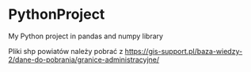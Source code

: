 # PythonProject

My Python project in pandas and numpy library

Pliki shp powiatów należy pobrać z https://gis-support.pl/baza-wiedzy-2/dane-do-pobrania/granice-administracyjne/
